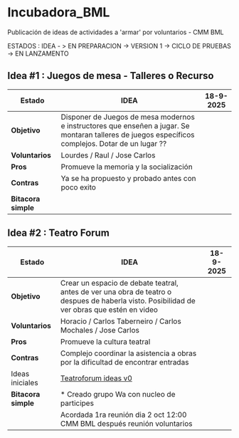 # Incubadora_BML

Publicación de ideas de actividades a 'armar' por voluntarios - CMM BML

ESTADOS : IDEA - > EN PREPARACION -> VERSION 1 -> CICLO DE PRUEBAS -> EN LANZAMENTO

## Idea #1 : Juegos de mesa - Talleres o Recurso

| Estado              | IDEA                                                                                                                                               | 18-9-2025 |
| ------------------- | -------------------------------------------------------------------------------------------------------------------------------------------------- | --------- |
| **Objetivo**        | Disponer de Juegos de mesa modernos e instructores que enseñen a jugar. Se montaran talleres de juegos específicos complejos. Dotar de un lugar ?? |           |
| **Voluntarios**     | Lourdes / Raul / Jose Carlos                                                                                                                       |           |
| **Pros**            | Promueve la memoria y la socialización                                                                                                             |           |
| **Contras**         | Ya se ha propuesto y probado antes con poco exito                                                                                                  |           |
| **Bitacora simple** |                                                                                                                                                    |           |

## Idea #2 : Teatro Forum

| Estado              | IDEA                                                                                                                                        | 18-9-2025 |
| ------------------- | ------------------------------------------------------------------------------------------------------------------------------------------- | --------- |
| **Objetivo**        | Crear un espacio de debate teatral, antes de ver una obra de teatro o despues de haberla visto. Posibilidad de ver obras que estén en video |           |
| **Voluntarios**     | Horacio / Carlos Taberneiro / Carlos Mochales / Jose Carlos                                                                                 |           |
| **Pros**            | Promueve la cultura teatral                                                                                                                 |           |
| **Contras**         | Complejo coordinar la asistencia a obras por la dificultad de encontrar entradas                                                            |           |
| Ideas iniciales     | [Teatroforum ideas v0](./teatroforum_ideasv0.pdf)                                                                                           |           |
| **Bitacora simple** | * Creado grupo Wa con nucleo de participes                                                                                                  |           |
|                     | Acordada 1ra reunión dia 2 oct 12:00 CMM BML después reunión voluntarios                                                                    |           |
